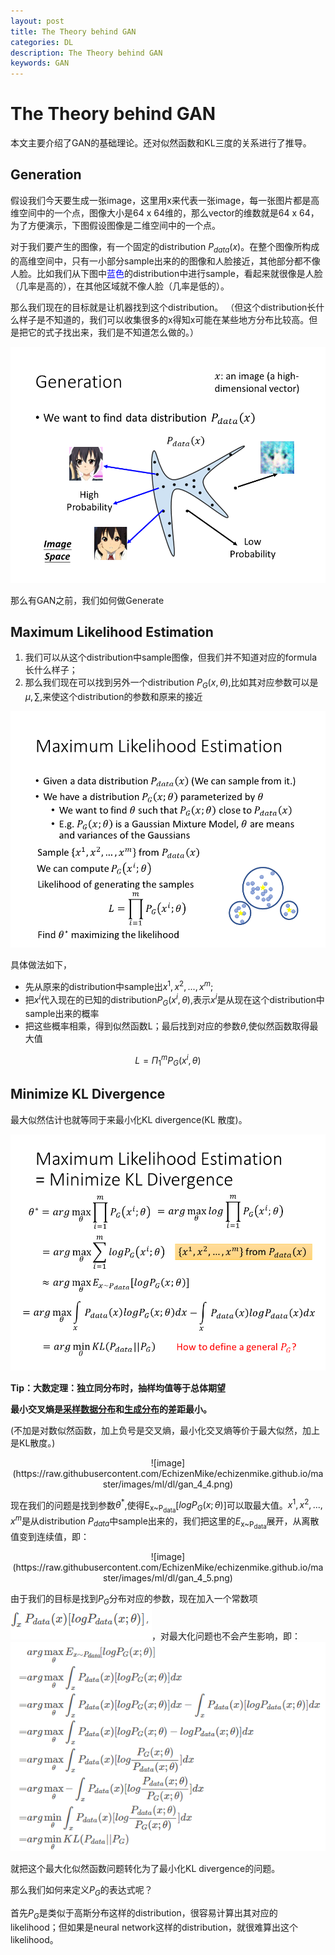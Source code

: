```yaml
---
layout: post
title: The Theory behind GAN
categories: DL
description: The Theory behind GAN
keywords: GAN
---
```

# The Theory behind GAN

本文主要介绍了GAN的基础理论。还对似然函数和KL三度的关系进行了推导。
##  Generation

假设我们今天要生成一张image，这里用x来代表一张image，每一张图片都是高维空间中的一个点，图像大小是64 x 64维的，那么vector的维数就是64 x 64，为了方便演示，下图假设图像是二维空间中的一个点。

对于我们要产生的图像，有一个固定的distribution $P$<sub>$data$</sub>$(x)$。在整个图像所构成的高维空间中，只有一小部分sample出来的的图像和人脸接近，其他部分都不像人脸。比如我们从下图中<a style="color:blue">蓝色</a>的distribution中进行sample，看起来就很像是人脸（几率是高的），在其他区域就不像人脸（几率是低的）。

那么我们现在的目标就是让机器找到这个distribution。
（但这个distribution长什么样子是不知道的，我们可以收集很多的x得知x可能在某些地方分布比较高。但是把它的式子找出来，我们是不知道怎么做的。）

![image](https://raw.githubusercontent.com/EchizenMike/echizenmike.github.io/master/images/ml/dl/gan_4_1.png)

那么有GAN之前，我们如何做Generate
## Maximum Likelihood Estimation

1. 我们可以从这个distribution中sample图像，但我们并不知道对应的formula长什么样子；
2. 那么我们现在可以找到另外一个distribution $P_G(x,\theta)$,比如其对应参数可以是$\mu,\sum$,来使这个distribution的参数和原来的接近

![image](https://raw.githubusercontent.com/EchizenMike/echizenmike.github.io/master/images/ml/dl/gan_4_2.png)

具体做法如下，

* 先从原来的distribution中sample出${x^1,x^2,...,x^m}$;
* 把$x^i$代入现在的已知的distribution$P_G(x^i,\theta)$,表示$x^i$是从现在这个distribution中sample出来的概率
* 把这些概率相乘，得到似然函数L；最后找到对应的参数$\theta$,使似然函数取得最大值

$$L = \Pi_1^mP_G(x^i,\theta)$$

## Minimize KL Divergence
最大似然估计也就等同于来最小化KL divergence(KL 散度)。

![image](https://raw.githubusercontent.com/EchizenMike/echizenmike.github.io/master/images/ml/dl/gan_4_3.png)

**Tip：大数定理：独立同分布时，抽样均值等于总体期望**

**最小交叉熵是<u>采样数据分布</u>和<u>生成分布</u>的差距最小。**

(不加是对数似然函数，加上负号是交叉熵，最小化交叉熵等价于最大似然，加上是KL散度。)

<center>![image](https://raw.githubusercontent.com/EchizenMike/echizenmike.github.io/master/images/ml/dl/gan_4_4.png)</center>


现在我们的问题是找到参数$\theta^*$,使得E<sub>x~P<sub>data</sub></sub>[$logP_G(x;\theta)$]可以取最大值。${x^1,x^2,...,x^m}$是从distribution $P$<sub>$data$</sub>中sample出来的，我们把这里的$E$<sub>x~P<sub>data</sub></sub>展开，从离散值变到连续值，即：

<center>![image](https://raw.githubusercontent.com/EchizenMike/echizenmike.github.io/master/images/ml/dl/gan_4_5.png)</center>

由于我们的目标是找到$P_G$分布对应的参数，现在加入一个常数项![image](https://raw.githubusercontent.com/EchizenMike/echizenmike.github.io/master/images/ml/dl/gan_4_6.png)，对最大化问题也不会产生影响，即：![image](https://raw.githubusercontent.com/EchizenMike/echizenmike.github.io/master/images/ml/dl/gan_4_7.png)


就把这个最大化似然函数问题转化为了最小化KL divergence的问题。

那么我们如何来定义$P_G$的表达式呢？

首先$P_G$是类似于高斯分布这样的distribution，很容易计算出其对应的likelihood；但如果是neural network这样的distribution，就很难算出这个likelihood。